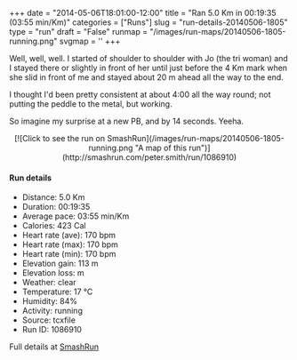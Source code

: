 +++
date = "2014-05-06T18:01:00-12:00"
title = "Ran 5.0 Km in 00:19:35 (03:55 min/Km)"
categories = ["Runs"]
slug = "run-details-20140506-1805"
type = "run"
draft = "False"
runmap = "/images/run-maps/20140506-1805-running.png"
svgmap = '<polyline points="94 78, 89 77, 78 84, 72 95, 64 94, 51 100, 39 94, 40 89, 41 82, 5 69, 20 34, 56 0, 67 0, 69 4, 42 29, 31 39, 30 40, 69 2, 56 1, 20 34, 4 70, 41 82, 39 93, 42 96, 54 99, 72 96, 79 81, 94 79, 96 75">'
+++

Well, well, well. I started of shoulder to shoulder with Jo (the tri woman) and I stayed there or slightly in front of her until just before the 4 Km mark when she slid in front of me and stayed about 20 m ahead all the way to the end. 

I thought I'd been pretty consistent at about 4:00 all the way round; not putting the peddle to the metal, but working. 

So imagine my surprise at a new PB, and by 14 seconds. Yeeha. 





<!--more-->

<center>
[![Click to see the run on SmashRun](/images/run-maps/20140506-1805-running.png "A map of this run")](http://smashrun.com/peter.smith/run/1086910)
</center>

#### Run details

* Distance: 5.0 Km
* Duration: 00:19:35
* Average pace: 03:55 min/Km
* Calories: 423 Cal
* Heart rate (ave): 170 bpm
* Heart rate (max): 170 bpm
* Heart rate (min): 170 bpm
* Elevation gain: 113 m
* Elevation loss:  m
* Weather: clear
* Temperature: 17 &deg;C
* Humidity: 84%
* Activity: running
* Source: tcxfile
* Run ID: 1086910

Full details at [SmashRun](http://smashrun.com/peter.smith/run/1086910)